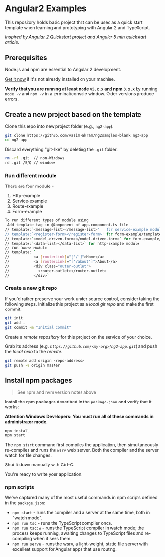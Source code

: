 # Angular2 Examples

This repository holds basic project that can be used as a quick start template when learning and prototyping with Angular 2 and TypeScript.

_Inspired by [Angular 2 Quickstart](https://github.com/angular/quickstart) project and Angular [5 min quickstart](https://angular.io/docs/ts/latest/quickstart.html) article._

## Prerequisites

Node.js and npm are essential to Angular 2 development.

<a href="https://docs.npmjs.com/getting-started/installing-node" target="_blank" title="Installing Node.js and updating npm">
Get it now</a> if it's not already installed on your machine.

**Verify that you are running at least node `v5.x.x` and npm `3.x.x`**
by running `node -v` and `npm -v` in a terminal/console window.
Older versions produce errors.

## Create a new project based on the template

Clone this repo into new project folder (e.g., `ng2-app`).
```bash
git clone https://github.com/vasim-akram/ng2samples-blank ng2-app
cd ng2-app
```

Discard everything "git-like" by deleting the `.git` folder.
```bash
rm -rf .git  // non-Windows
rd .git /S/Q // windows
```

### Run different module

 There are four module -
 1. Http-example
 2. Service-example
 3. Route-example
 4. Form-example
 
 ```bash
 To run different types of module using 
  Add template tag in @Component of app.component.ts file -
 // template:`<message-list></message-list>'   for service-example module
 // template:`<register-form></register-form>' for form-example/template-driven module
 // template:`<model-driven-form></model-driven-form>` for form-example/model-driven module
 // template:`<data-list></data-list>` for http-example module
 // FOR Route Module
// template: `
//           <a [routerLink]="['/']">Home</a>
//           <a [routerLink]="['/about']">About</a>
//           <div class="outer-outlet">
//             <router-outlet></router-outlet>
//           </div>`
```

### Create a new git repo

If you'd rather preserve your work under source control, consider taking the following steps.
Initialize this project as a *local git repo* and make the first commit:
```bash
git init
git add .
git commit -m "Initial commit"
```

Create a *remote repository* for this project on the service of your choice.

Grab its address (e.g. *`https://github.com/<my-org>/ng2-app.git`*) and push the *local repo* to the *remote*.
```bash
git remote add origin <repo-address>
git push -u origin master
```

## Install npm packages

> See npm and nvm version notes above

Install the npm packages described in the `package.json` and verify that it works:

**Attention Windows Developers:  You must run all of these commands in administrator mode**.

```bash
npm install
npm start
```

The `npm start` command first compiles the application,
then simultaneously re-compiles and runs the `wsrv` web server.
Both the compiler and the server watch for file changes.

Shut it down manually with Ctrl-C.

You're ready to write your application.

### npm scripts

We've captured many of the most useful commands in npm scripts defined in the `package.json`:

* `npm start` - runs the compiler and a server at the same time, both in "watch mode".
* `npm run tsc` - runs the TypeScript compiler once.
* `npm run tsc:w` - runs the TypeScript compiler in watch mode; the process keeps running, awaiting changes to TypeScript files and re-compiling when it sees them.
* `npm run serve` - runs the [wsrv](https://www.npmjs.com/package/wsrv), a light-weight, static file server with excellent support for Angular apps that use routing.
